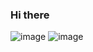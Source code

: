 ### Hi there 

![image](https://img.shields.io/badge/JavaScript-F7DF1E.svg-F3158D?style=for-the-badge&logo=JavaScript&logoColor=black)
![image]()

